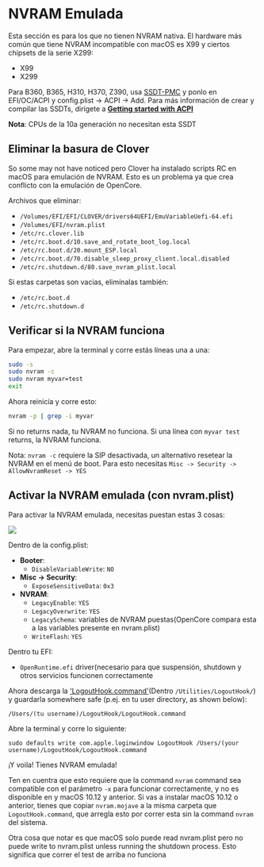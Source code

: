 # NVRAM Emulada





Esta sección es para los que no tienen NVRAM nativa. El hardware más común que tiene NVRAM incompatible con macOS es X99 y ciertos chipsets de la serie X299:

* X99
* X299

Para B360, B365, H310, H370, Z390, usa [SSDT-PMC](https://dortania.github.io/Getting-Started-With-ACPI/) y ponlo en EFI/OC/ACPI y config.plist -> ACPI -> Add. Para más información de crear y compilar las SSDTs, dirígete a [**Getting started with ACPI**](https://dortania.github.io/Getting-Started-With-ACPI/)

**Nota**: CPUs de la 10a generación no necesitan esta SSDT

## Eliminar la basura de Clover

So some may not have noticed pero Clover ha instalado scripts RC en macOS para emulación de NVRAM. Esto es un problema ya que crea conflicto con la emulación de OpenCore.

Archivos que eliminar:

* `/Volumes/EFI/EFI/CLOVER/drivers64UEFI/EmuVariableUefi-64.efi`
* `/Volumes/EFI/nvram.plist`
* `/etc/rc.clover.lib`
* `/etc/rc.boot.d/10.save_and_rotate_boot_log.local`
* `/etc/rc.boot.d/20.mount_ESP.local`
* `/etc/rc.boot.d/70.disable_sleep_proxy_client.local.disabled`
* `/etc/rc.shutdown.d/80.save_nvram_plist.local​`

Si estas carpetas son vacias, elimínalas también:

* `/etc/rc.boot.d`
* `/etc/rc.shutdown.d​`

## Verificar si la NVRAM funciona

Para empezar, abre la terminal y corre estás líneas una a una:

```sh
sudo -s
sudo nvram -c
sudo nvram myvar=test
exit
```

Ahora reinicía y corre esto:

```sh
nvram -p | grep -i myvar
```

Si no returns nada, tu NVRAM no funciona. Si una línea con `myvar test` returns, la NVRAM funciona.

Nota: `nvram -c` requiere la SIP desactivada, un alternativo resetear la NVRAM en el menú de boot. Para esto necesitas `Misc -> Security -> AllowNvramReset -> YES`

## Activar la NVRAM emulada (con nvram.plist)

Para activar la NVRAM emulada, necesitas puestan estas 3 cosas:

![](../images/post-install/nvram-md/nvram.png)

Dentro de la config.plist:

* **Booter**:
  * `DisableVariableWrite`: `NO`
* **Misc -> Security**:
  * `ExposeSensitiveData`: `0x3`
* **NVRAM**:
  * `LegacyEnable`: `YES`
  * `LegacyOverwrite`: `YES`
  * `LegacySchema`: variables de NVRAM puestas(OpenCore compara esta a las variables presente en nvram.plist)
  * `WriteFlash`: `YES`

Dentro tu EFI:

* `OpenRuntime.efi` driver(necesario para que suspensión, shutdown y otros servicios funcionen correctamente

Ahora descarga la ['LogoutHook.command'](https://github.com/acidanthera/OpenCorePkg/releases)(Dentro `/Utilities/LogoutHook/`) y guardarla somewhere safe (p.ej. en tu user directory, as shown below):

`/Users/(tu username)/LogoutHook/LogoutHook.command`

Abre la terminal y corre lo siguiente:

`sudo defaults write com.apple.loginwindow LogoutHook /Users/(your username)/LogoutHook/LogoutHook.command`

¡Y voila! Tienes NVRAM emulada!

Ten en cuentra que esto requiere que la command `nvram` command sea compatible con el parámetro `-x` para funcionar correctamente, y no es disponible en y macOS 10.12 y anterior. Si vas a instalar macOS 10.12 o anterior, tienes que copiar `nvram.mojave` a la misma carpeta que `LogoutHook.command`, que arregla esto por correr esta sin la command `nvram` del sistema.

Otra cosa que notar es que macOS solo puede read nvram.plist pero no puede write to nvram.plist unless running the shutdown process. Esto significa que correr el test de arriba no funciona
